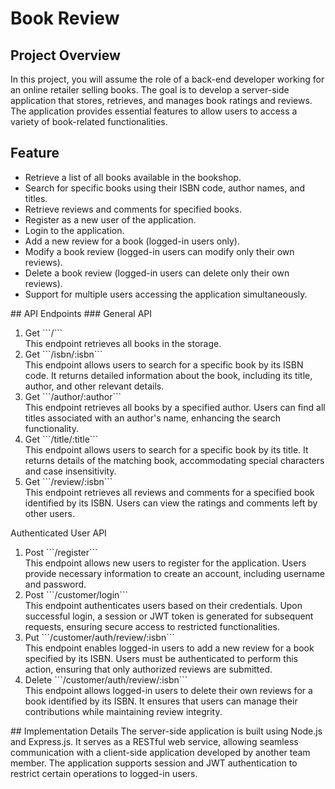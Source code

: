 # Book Review
## Project Overview
In this project, you will assume the role of a back-end developer working for an online retailer selling books. The goal is to develop a server-side application that stores, retrieves, and manages book ratings and reviews. The application provides essential features to allow users to access a variety of book-related functionalities.
## Feature
<ul>
    <li>Retrieve a list of all books available in the bookshop.</li>
    <li>Search for specific books using their ISBN code, author names, and titles.</li>
    <li>Retrieve reviews and comments for specified books.</li>
    <li>Register as a new user of the application.</li>
    <li>Login to the application.</li>
    <li>Add a new review for a book (logged-in users only).</li>
    <li>Modify a book review (logged-in users can modify only their own reviews).</li>
    <li>Delete a book review (logged-in users can delete only their own reviews).</li>
    <li>Support for multiple users accessing the application simultaneously.</li>
</ul>
## API Endpoints
### General API
<ol> 
    <li>Get ```/```</li>
    This endpoint retrieves all books in the storage.
    <li>Get ```/isbn/:isbn```</li>
    This endpoint allows users to search for a specific book by its ISBN code. It returns detailed information about the book, including its title, author, and other relevant details.
    <li>Get ```/author/:author```</li>
    This endpoint retrieves all books by a specified author. Users can find all titles associated with an author's name, enhancing the search functionality.
    <li>Get ```/title/:title```</li>
    This endpoint allows users to search for a specific book by its title. It returns details of the matching book, accommodating special characters and case insensitivity.
    <li>Get ```/review/:isbn```</li>
    This endpoint retrieves all reviews and comments for a specified book identified by its ISBN. Users can view the ratings and comments left by other users.
</ol>
<summary>Authenticated User API</summary>
<ol> 
    <li>Post ```/register```</li>
    This endpoint allows new users to register for the application. Users provide necessary information to create an account, including username and password.
    <li>Post ```/customer/login```</li>
    This endpoint authenticates users based on their credentials. Upon successful login, a session or JWT token is generated for subsequent requests, ensuring secure access to restricted functionalities.
    <li>Put ```/customer/auth/review/:isbn```</li>
    This endpoint enables logged-in users to add a new review for a book specified by its ISBN. Users must be authenticated to perform this action, ensuring that only authorized reviews are submitted.
    <li>Delete ```/customer/auth/review/:isbn```</li>
    This endpoint allows logged-in users to delete their own reviews for a book identified by its ISBN. It ensures that users can manage their contributions while maintaining review integrity.
</ol>
## Implementation Details
The server-side application is built using Node.js and Express.js. It serves as a RESTful web service, allowing seamless communication with a client-side application developed by another team member. The application supports session and JWT authentication to restrict certain operations to logged-in users.
